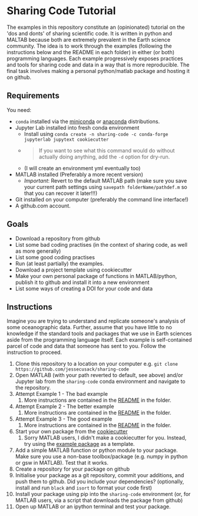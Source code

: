 # Sharing Code Tutorial

The examples in this repository constitute an (opinionated) tutorial on the 'dos and donts' of sharing scientific code. It is written in python and MALTAB because both are extremely prevalent in the Earth science community. The idea is to work through the examples (following the instructions below and the README in each folder) in either (or both) programming languages. Each example progressively exposes practices and tools for sharing code and data in a way that is more reproducible. The final task involves making a personal python/matlab package and hosting it on github.

## Requirements

You need:

* `conda` installed via the [miniconda](https://docs.conda.io/en/latest/miniconda.html) or [anaconda](https://docs.anaconda.com/anaconda/install/index.html) distributions.
* Jupyter Lab installed into fresh conda environment
  * Install using `conda create -n sharing-code -c conda-forge jupyterlab jupytext cookiecutter`
  * > If you want to see what this command would do without actually doing anything, add the `-d` option for dry-run.
  * (I will create an environment yml eventually too)
* MATLAB installed (Preferably a more recent version)
  * _Important_: Revert to the default MATLAB path (make sure you save your current path settings using `savepath folderName/pathdef.m` so that you can recover it later!!!)
* Git installed on your computer (preferably the command line interface!)
* A github.com account.

## Goals

* Download a repository from github
* List some bad coding practises (in the context of sharing code, as well as more generally)
* List some good coding practises
* Run (at least partially) the examples.
* Download a project template using cookiecutter
* Make your own personal package of functions in MATLAB/python, publish it to github and install it into a new environment
* List some ways of creating a DOI for your code and data

## Instructions

Imagine you are trying to understand and replicate someone's analysis of some oceanographic data. Further, assume that you have little to no knowledge if the standard tools and packages that we use in Earth sciences aside from the programming language itself. Each example is self-contained parcel of code and data that someone has sent to you. Follow the instruction to proceed.

1) Clone this repository to a location on your computer e.g. `git clone https://github.com/jessecusack/sharing-code`
1) Open MATLAB (with your path reverted to default, see above) and/or Jupyter lab from the `sharing-code` conda environment and navigate to the repository.
1) Attempt Example 1 - The bad example
    1) More instructions are contained in the [README](bad_example/README.md) in the folder.
1) Attempt Example 2 - The better example
    1) More instructions are contained in the [README](better_example/README.md) in the folder.
1) Attempt Example 3 - The good example
    1) More instructions are contained in the [README](good_example/README.md) in the folder.
1) Start your own package from the [cookiecutter](https://github.com/jessecusack/cookiecutter-bare-bones-python-package)
    1) Sorry MATLAB users, I didn't make a cookiecutter for you. Instead, try using the [example package](https://github.com/jessecusack/example_matlab_toolbox) as a template.
1) Add a simple MATLAB function or python module to your package. Make sure you use a non-base toolbox/package (e.g. numpy in python or gsw in MATLAB). Test that it works.
1) Create a repository for your package on github
1) Initialise your package as a git repository, commit your additions, and push them to github. Did you include your dependencies? (optionally, install and run `black` and `isort` to format your code first)
1) Install your package using pip into the `sharing-code` environment (or, for MATLAB users, via a script that downloads the package from github)
1) Open up MATLAB or an ipython terminal and test your package.
